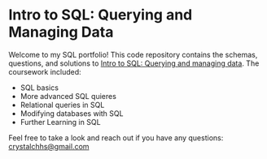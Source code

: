 # Intro to SQL: Querying and Managing Data
Welcome to my SQL portfolio! This code repository contains the schemas, questions, and solutions to [Intro to SQL: Querying and managing data](https://www.khanacademy.org/computing/computer-programming/sql). The coursework included:
* SQL basics
* More advanced SQL quieres
* Relational queries in SQL
* Modifying databases with SQL
* Further Learning in SQL

Feel free to take a look and reach out if you have any questions: crystalchhs@gmail.com
